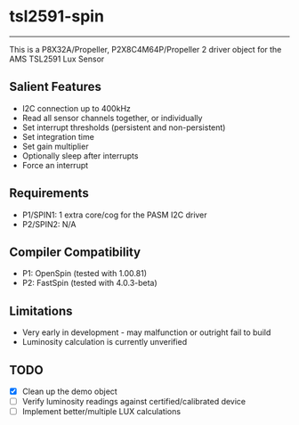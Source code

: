 # tsl2591-spin 
--------------

This is a P8X32A/Propeller, P2X8C4M64P/Propeller 2 driver object for the AMS TSL2591 Lux Sensor

## Salient Features

* I2C connection up to 400kHz
* Read all sensor channels together, or individually
* Set interrupt thresholds (persistent and non-persistent)
* Set integration time
* Set gain multiplier
* Optionally sleep after interrupts
* Force an interrupt

## Requirements

* P1/SPIN1: 1 extra core/cog for the PASM I2C driver
* P2/SPIN2: N/A

## Compiler Compatibility

* P1: OpenSpin (tested with 1.00.81)
* P2: FastSpin (tested with 4.0.3-beta)

## Limitations

* Very early in development - may malfunction or outright fail to build
* Luminosity calculation is currently unverified

## TODO

- [x] Clean up the demo object
- [ ] Verify luminosity readings against certified/calibrated device
- [ ] Implement better/multiple LUX calculations
